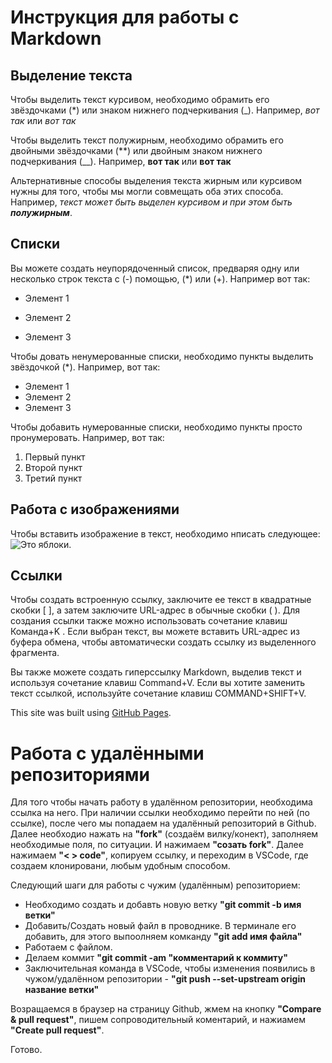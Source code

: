 # Инструкция для работы с Markdown

## Выделение текста

Чтобы выделить текст курсивом, необходимо обрамить его звёздочками (*) или знаком нижнего подчеркивания (_). Например, *вот так* или _вот так_

Чтобы выделить текст полужирным, необходимо обрамить его двойными звёздочками (**) или двойным знаком нижнего подчеркивания (__). Например, **вот так** или __вот так__

Альтернативные способы выделения текста жирным или курсивом нужны для того, чтобы мы могли совмещать оба этих способа. Например, _текст может быть выделен курсивом и при этом быть **полужирным**_.

## Списки

Вы можете создать неупорядоченный список, предваряя одну или несколько строк текста с (-) помощью, (*) или (+). Например вот так:
- Элемент 1
+ Элемент 2
* Элемент 3

Чтобы довать ненумерованные списки, необходимо пункты выделить звёздочкой (*). Например, вот так:
* Элемент 1
* Элемент 2
* Элемент 3

Чтобы добавить нумерованные списки, необходимо пункты просто пронумеровать. Например, вот так:
1. Первый пункт
2. Второй пункт
3. Третий пункт

## Работа с изображениями

Чтобы вставить изображение в текст, необходимо нписать следующее:
![Это яблоки.](Apples.jpeg)

## Ссылки

Чтобы создать встроенную ссылку, заключите ее текст в квадратные скобки [ ], а затем заключите URL-адрес в обычные скобки ( ). Для создания ссылки также можно использовать сочетание клавиш Команда+K . Если выбран текст, вы можете вставить URL-адрес из буфера обмена, чтобы автоматически создать ссылку из выделенного фрагмента.

Вы также можете создать гиперссылку Markdown, выделив текст и используя сочетание клавиш Command+V. Если вы хотите заменить текст ссылкой, используйте сочетание клавиш COMMAND+SHIFT+V.

This site was built using [GitHub Pages](https://pages.github.com/).

# Работа с удалёнными репозиториями

Для того чтобы начать работу в удалённом репозитории, необходима ссылка на него. При наличии ссылки необходимо перейти по ней (по ссылке), после чего мы попадаем на удалённый репозиторий в Github. Далее необходио нажать на **"fork"** (создаём вилку/конект), заполняем необходимые поля, по ситуации. И нажимаем **"созать fork"**.
Далее нажимаем **"< > code"**, копируем ссылку, и переходим в VSCode, где создаем клонировани, любым удобным способом.

Следующий шаги для работы с чужим (удалённым) репозиторием:

+ Необходимо создать и добавть новую ветку **"git commit -b имя ветки"**
+ Добавить/Создать новый файл в проводнике. В терминале его добавить, для этого выпоолняем комканду **"git add имя файла"**
+ Работаем с файлом.
+ Делаем коммит **"git commit -am "комментарий к коммиту"**
+ Заключительная команда в VSCode, чтобы изменения появились в чужом/удалённом репозитории - **"git push --set-upstream origin название ветки"**

Возращаемся в браузер на страницу Github, жмем на кнопку **"Compare & pull request"**, пишем сопроводительный коментарий, и нажиамем **"Create pull request"**.

Готово. 

